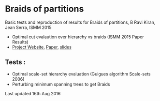 # Braids of partitions

Basic tests and reproduction of results for Braids of partitions, B Ravi Kiran, Jean Serra, ISMM 2015

- Optimal cut evalaution over hierarchy vs braids (ISMM 2015 Paper Results) 
- [Project Website](https://beedotkiran.github.io/Braids.html), 
[Paper](https://hal.archives-ouvertes.fr/hal-01134114/document), 
[slides](https://beedotkiran.github.io/ISMM2015_BraidsOfPartitions.pdf)

## Tests :
- Optimal scale-set hierarchy evaluation (Guigues algorithm Scale-sets 2006)
- Perturbing minimum spanning trees to get Braids



Last updated 16th Aug 2016